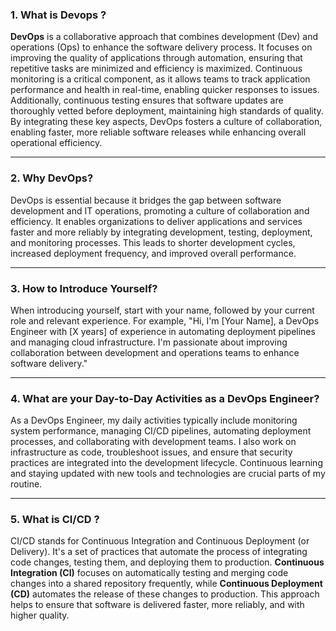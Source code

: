 ### 1. What is Devops ?
**DevOps** is a collaborative approach that combines development (Dev) and operations (Ops) to enhance the software delivery process. It focuses on improving the quality of applications through automation, ensuring that repetitive tasks are minimized and efficiency is maximized. Continuous monitoring is a critical component, as it allows teams to track application performance and health in real-time, enabling quicker responses to issues. Additionally, continuous testing ensures that software updates are thoroughly vetted before deployment, maintaining high standards of quality. By integrating these key aspects, DevOps fosters a culture of collaboration, enabling faster, more reliable software releases while enhancing overall operational efficiency.

---

### 2. Why DevOps?
DevOps is essential because it bridges the gap between software development and IT operations, promoting a culture of collaboration and efficiency. It enables organizations to deliver applications and services faster and more reliably by integrating development, testing, deployment, and monitoring processes. This leads to shorter development cycles, increased deployment frequency, and improved overall performance.

---
### 3. How to Introduce Yourself?
When introducing yourself, start with your name, followed by your current role and relevant experience. For example, "Hi, I'm [Your Name], a DevOps Engineer with [X years] of experience in automating deployment pipelines and managing cloud infrastructure. I'm passionate about improving collaboration between development and operations teams to enhance software delivery."

---

### 4. What are your Day-to-Day Activities as a DevOps Engineer?
As a DevOps Engineer, my daily activities typically include monitoring system performance, managing CI/CD pipelines, automating deployment processes, and collaborating with development teams. I also work on infrastructure as code, troubleshoot issues, and ensure that security practices are integrated into the development lifecycle. Continuous learning and staying updated with new tools and technologies are crucial parts of my routine.

---

### 5. What is CI/CD ?
CI/CD stands for Continuous Integration and Continuous Deployment (or Delivery). It's a set of practices that automate the process of integrating code changes, testing them, and deploying them to production. **Continuous Integration (CI)** focuses on automatically testing and merging code changes into a shared repository frequently, while **Continuous Deployment (CD)** automates the release of these changes to production. This approach helps to ensure that software is delivered faster, more reliably, and with higher quality.

